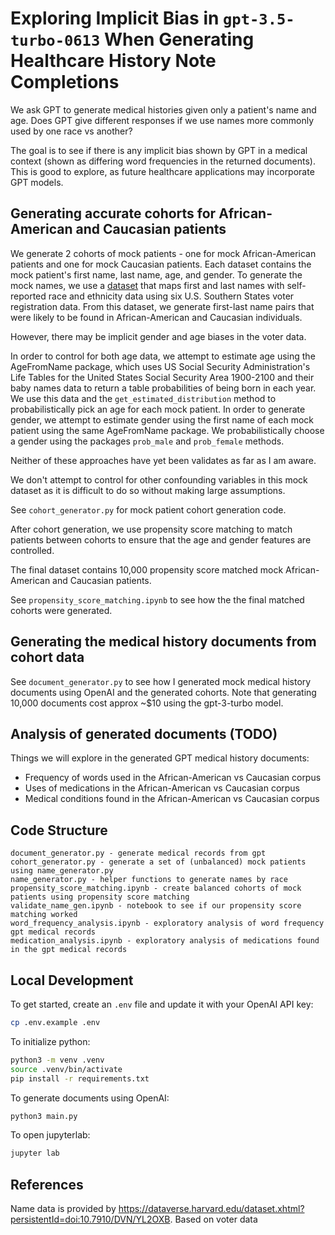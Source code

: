 # Exploring Implicit Bias in `gpt-3.5-turbo-0613` When Generating Healthcare History Note Completions

We ask GPT to generate medical histories given only a patient's name and age. Does GPT give different responses if we use names more commonly used by one race vs another?

The goal is to see if there is any implicit bias shown by GPT in a medical context (shown as differing word frequencies in the returned documents). This is good to explore, as future healthcare applications may incorporate GPT models.

## Generating accurate cohorts for African-American and Caucasian patients

We generate 2 cohorts of mock patients - one for mock African-American patients and one for mock Caucasian patients. Each dataset contains the mock patient's first name, last name, age, and gender. To generate the mock names, we use a [dataset](https://dataverse.harvard.edu/dataset.xhtml?persistentId=doi:10.7910/DVN/YL2OXB) that maps first and last names with self-reported race and ethnicity data using six U.S. Southern States voter registration data. From this dataset, we generate first-last name pairs that were likely to be found in African-American and Caucasian individuals.

However, there may be implicit gender and age biases in the voter data.

In order to control for both age data, we attempt to estimate age using the AgeFromName package, which uses US Social Security Administration's Life Tables for the United States Social Security Area 1900-2100 and their baby names data to return a table probabilities of being born in each year. We use this data and the `get_estimated_distribution` method to probabilistically pick an age for each mock patient. In order to generate gender, we attempt to estimate gender using the first name of each mock patient using the same AgeFromName package. We probabilistically choose a gender using the packages `prob_male` and `prob_female` methods.

Neither of these approaches have yet been validates as far as I am aware.

We don't attempt to control for other confounding variables in this mock dataset as it is difficult to do so without making large assumptions.

See `cohort_generator.py` for mock patient cohort generation code.

After cohort generation, we use propensity score matching to match patients between cohorts to ensure that the age and gender features are controlled.

The final dataset contains 10,000 propensity score matched mock African-American and Caucasian patients.

See `propensity_score_matching.ipynb` to see how the the final matched cohorts were generated.

## Generating the medical history documents from cohort data

See `document_generator.py` to see how I generated mock medical history documents using OpenAI and the generated cohorts. Note that generating 10,000 documents cost approx ~$10 using the gpt-3-turbo model.

## Analysis of generated documents (TODO)

Things we will explore in the generated GPT medical history documents:

- Frequency of words used in the African-American vs Caucasian corpus
- Uses of medications in the African-American vs Caucasian corpus
- Medical conditions found in the African-American vs Caucasian corpus

## Code Structure

```
document_generator.py - generate medical records from gpt
cohort_generator.py - generate a set of (unbalanced) mock patients using name_generator.py
name_generator.py - helper functions to generate names by race
propensity_score_matching.ipynb - create balanced cohorts of mock patients using propensity score matching
validate_name_gen.ipynb - notebook to see if our propensity score matching worked
word_frequency_analysis.ipynb - exploratory analysis of word frequency gpt medical records
medication_analysis.ipynb - exploratory analysis of medications found in the gpt medical records
```

## Local Development

To get started, create an `.env` file and update it with your OpenAI API key:

```bash
cp .env.example .env
```

To initialize python:

```bash
python3 -m venv .venv
source .venv/bin/activate
pip install -r requirements.txt
```

To generate documents using OpenAI:

```bash
python3 main.py
```

To open jupyterlab:

```bash
jupyter lab
```

## References

Name data is provided by https://dataverse.harvard.edu/dataset.xhtml?persistentId=doi:10.7910/DVN/YL2OXB. Based on voter data
